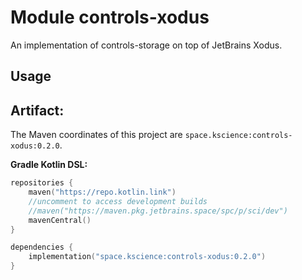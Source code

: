 # Module controls-xodus

An implementation of controls-storage on top of JetBrains Xodus.

## Usage

## Artifact:

The Maven coordinates of this project are `space.kscience:controls-xodus:0.2.0`.

**Gradle Kotlin DSL:**
```kotlin
repositories {
    maven("https://repo.kotlin.link")
    //uncomment to access development builds
    //maven("https://maven.pkg.jetbrains.space/spc/p/sci/dev")
    mavenCentral()
}

dependencies {
    implementation("space.kscience:controls-xodus:0.2.0")
}
```
